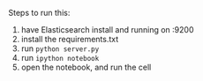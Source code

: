 Steps to run this:

1) have Elasticsearch install and running on :9200
2) install the requirements.txt
3) run `python server.py`
4) run `ipython notebook`
5) open the notebook, and run the cell
